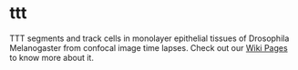 # ttt
TTT segments and track cells in monolayer epithelial tissues of Drosophila Melanogaster from confocal image time lapses. Check out our [Wiki Pages](https://github.com/HatiniLab/ttt/wiki) to know more about it.
